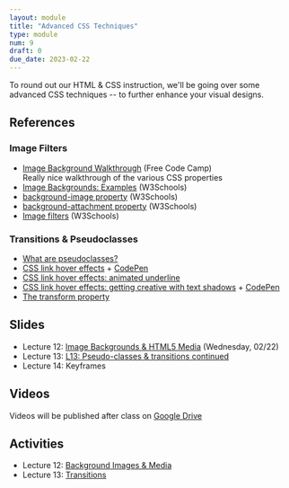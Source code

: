```yaml
---
layout: module
title: "Advanced CSS Techniques"
type: module
num: 9
draft: 0
due_date: 2023-02-22
---
```


To round out our HTML & CSS instruction, we'll be going over some advanced CSS techniques -- to further enhance your visual designs. 

## References

### Image Filters
* [Image Background Walkthrough](https://www.freecodecamp.org/news/css-background-image-with-html-example-code/) (Free Code Camp)<br>Really nice walkthrough of the various CSS properties
* [Image Backgrounds: Examples](https://www.w3schools.com/css/css3_backgrounds.asp) (W3Schools)
* [background-image property](https://www.w3schools.com/cssref/pr_background-image.php) (W3Schools)
* [background-attachment property](https://www.w3schools.com/cssref/pr_background-attachment.php) (W3Schools)
* [Image filters](https://www.w3schools.com/cssref/css3_pr_filter.asp) (W3Schools)

### Transitions & Pseudoclasses
* <a href="https://css-tricks.com/pseudo-class-selectors/" target="_blank">What are pseudoclasses?</a>
* <a href="https://css-tricks.com/css-link-hover-effects/" target="_blank">CSS link hover effects</a> + <a href="https://codepen.io/vanwars/pen/ExeNEWN?editors=0100" target="_blank">CodePen</a>
* <a href="https://css-tricks.com/4-ways-to-animate-the-color-of-a-text-link-on-hover/" target="_blank">CSS link hover effects: animated underline</a>
* <a href="https://css-tricks.com/cool-hover-effects-that-use-css-text-shadow/" target="_blank">CSS link hover effects: getting creative with text shadows</a> + <a href="https://codepen.io/vanwars/pen/rNZWdGM?editors=0100" target="_blank">CodePen</a>
* <a href="https://css-tricks.com/almanac/properties/t/transform/" target="_blank">The transform property</a>

## Slides
* Lecture 12: <a href="https://docs.google.com/presentation/d/1D1ZxxXK169Lo8jeEaEQV6vL5e4aG6sKdz_tFp73eNFk/edit?usp=sharing" target="_blank">Image Backgrounds & HTML5 Media</a> (Wednesday, 02/22)
* Lecture 13: <a href="https://docs.google.com/presentation/d/1wIrLmAS8ZXG0DpYrg0k8mhabKKmq2Xano-cSRJ0rLCE/edit?usp=sharing" target="_blank">L13: Pseudo-classes & transitions continued</a>
* Lecture 14: Keyframes

## Videos
Videos will be published after class on <a href="https://drive.google.com/drive/folders/1O7exzeo0Wg-RmAN7W20R10SSHdEt75Mx" target="_blank">Google Drive</a>

## Activities
* Lecture 12: [Background Images & Media](../activities/background-images)
* Lecture 13: [Transitions](../activities/transitions)

<!-- 
* [Keyframes](../activities/keyframes) -->
